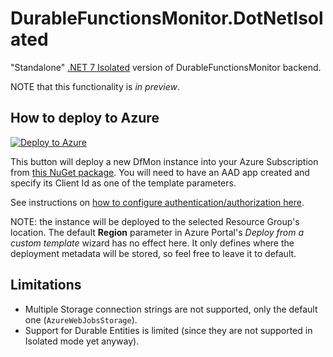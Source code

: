 # DurableFunctionsMonitor.DotNetIsolated

"Standalone" [.NET 7 Isolated](https://learn.microsoft.com/en-us/azure/azure-functions/dotnet-isolated-process-guide) version of DurableFunctionsMonitor backend.

NOTE that this functionality is *in preview*.

## How to deploy to Azure

[![Deploy to Azure](https://aka.ms/deploytoazurebutton)](https://portal.azure.com/#create/Microsoft.Template/uri/https%3A%2F%2Fraw.githubusercontent.com%2Fmicrosoft%2FDurableFunctionsMonitor%2Fmain%2Fdurablefunctionsmonitor.dotnetisolated%2Farm-template.json) 

This button will deploy a new DfMon instance into your Azure Subscription from [this NuGet package](https://www.nuget.org/packages/DurableFunctionsMonitor.DotNetIsolated/). You will need to have an AAD app created and specify its Client Id as one of the template parameters. 

See instructions on [how to configure authentication/authorization here](How-to-configure-authentication).

NOTE: the instance will be deployed to the selected Resource Group's location. The default **Region** parameter in Azure Portal's *Deploy from a custom template* wizard has no effect here. It only defines where the deployment metadata will be stored, so feel free to leave it to default.

## Limitations

* Multiple Storage connection strings are not supported, only the default one (`AzureWebJobsStorage`).
* Support for Durable Entities is limited (since they are not supported in Isolated mode yet anyway).
